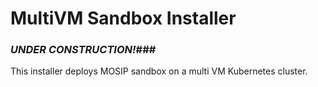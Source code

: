 # MultiVM Sandbox Installer

### _UNDER CONSTRUCTION!_###

This installer deploys MOSIP sandbox on a multi VM Kubernetes cluster.
